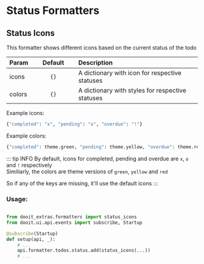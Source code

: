 # Status Formatters

## Status Icons

This formatter shows different icons based on the current status of the todo

| Param|<div style="width: 100px">Default</div> |Description|
| ------------- | :----------------:  | :----------------------------------------------------------------------------------------|
| icons         |  `{}`               | A dictionary with icon for respective statuses                                           |
| colors        |  `{}`               | A dictionary with styles for respective statuses                                         |

Example icons:

```py
{"completed": "x", "pending": "o", "overdue": "!"}
```

Example colors:

```py
{"completed": theme.green, "pending": theme.yellow, "overdue": theme.red}
```


::: tip INFO
By default, icons for completed, pending and overdue are `x`, `o` and `!` respectively \
Similiarly, the colors are theme versions of `green`, `yellow` and `red`

So if any of the keys are missing, it'll use the default icons
:::

### Usage:

```python

from dooit_extras.formatters import status_icons
from dooit.ui.api.events import subscribe, Startup

@subscribe(Startup)
def setup(api, _):
    # ...
    api.formatter.todos.status.add(status_icons(...))
    # ...
```



